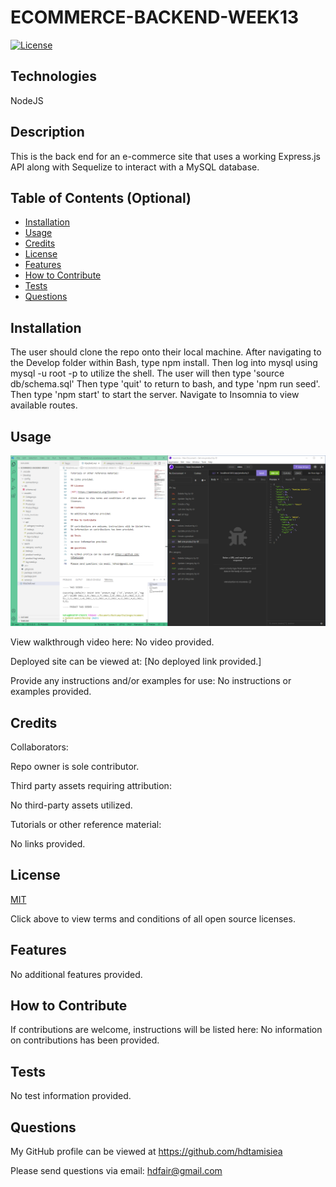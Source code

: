# ECOMMERCE-BACKEND-WEEK13        
  
  [![License](https://img.shields.io/badge/License-MIT%20-blue.svg)](https://opensource.org/licenses/MIT)

## Technologies

 NodeJS

## Description

This is the back end for an e-commerce site that uses a working Express.js API along with Sequelize to interact with a MySQL database.

## Table of Contents (Optional)

- [Installation](#installation)
- [Usage](#usage)
- [Credits](#credits)
- [License](#license)
- [Features](#features)
- [How to Contribute](#how-to-contribute)
- [Tests](#tests)
- [Questions](#questions)

## Installation

The user should clone the repo onto their local machine. After navigating to the Develop folder within Bash, type npm install. Then log into mysql using mysql -u root -p to utilize the shell.  The user will then type 'source db/schema.sql' Then type 'quit' to return to bash, and type 'npm run seed'. Then type 'npm start' to start the server. Navigate to Insomnia to view available routes.

## Usage

![Landing Page View](/develop/assets/images/page.png)

View walkthrough video here:
No video provided.

Deployed site can be viewed at: 
[No deployed link provided.]

Provide any instructions and/or examples for use:
No instructions or examples provided.

## Credits

Collaborators:

Repo owner is sole contributor.

Third party assets requiring attribution:

No third-party assets utilized.

Tutorials or other reference material:

No links provided.

## License

[MIT](https://opensource.org/licenses)<br>

Click above to view terms and conditions of all open source licenses.

## Features

No additional features provided.

## How to Contribute

If contributions are welcome, instructions will be listed here: 
No information on contributions has been provided.

## Tests

No test information provided.

## Questions

My GitHub profile can be viewed at https://github.com/hdtamisiea 

Please send questions via email: hdfair@gmail.com